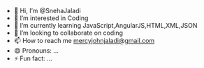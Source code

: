 - 👋 Hi, I’m @SnehaJaladi
- 👀 I’m interested in Coding
- 🌱 I’m currently learning JavaScript,AngularJS,HTML,XML,JSON
- 💞️ I’m looking to collaborate on coding
- 📫 How to reach me mercyjohnjaladi@gmail.com
- 😄 Pronouns: ...
- ⚡ Fun fact: ...

<!---
SnehaJaladi/SnehaJaladi is a ✨ special ✨ repository because its `README.md` (this file) appears on your GitHub profile.
You can click the Preview link to take a look at your changes.
--->
